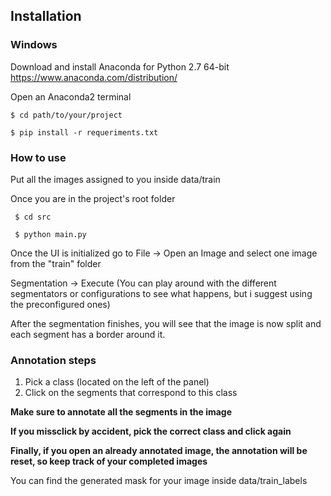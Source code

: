 
## Installation

### Windows

 Download and install Anaconda for Python 2.7 64-bit https://www.anaconda.com/distribution/
 
 Open an Anaconda2 terminal
 
 ```
 $ cd path/to/your/project
 ```
 
 ```
 $ pip install -r requeriments.txt
 ```

### How to use

Put all the images assigned to you inside data/train

Once you are in the project's root folder

```
 $ cd src
```

```
 $ python main.py
```


 Once the UI is initialized go to File -> Open an Image and select one image from the "train" folder
 
  Segmentation -> Execute (You can play around with the different segmentators or configurations to see what happens, but i suggest   using the preconfigured ones)

After the segmentation finishes, you will see that the image is now split and each segment has a border around it.

### Annotation steps

1.  Pick a class (located on the left of the panel)
2.  Click on the segments that correspond to this class

**Make sure to annotate all the segments in the image**

**If you missclick by accident, pick the correct class and click again**

**Finally, if you open an already annotated image, the annotation will be reset, so keep track of your completed images**

You can find the generated mask for your image inside data/train_labels


